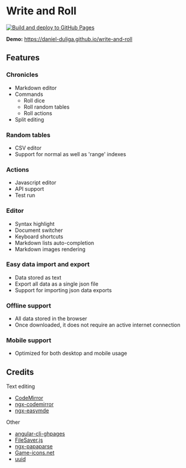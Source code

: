 # Write and Roll

[![Build and deploy to GitHub Pages](https://github.com/daniel-duliga/write-and-roll/actions/workflows/main_as-write-and-roll.yml/badge.svg?branch=main)](https://github.com/daniel-duliga/write-and-roll/actions/workflows/main_as-write-and-roll.yml)

**Demo:** https://daniel-duliga.github.io/write-and-roll

## Features

### Chronicles

- Markdown editor
- Commands
    - Roll dice
    - Roll random tables
    - Roll actions
- Split editing

### Random tables

- CSV editor
- Support for normal as well as 'range' indexes

### Actions

- Javascript editor
- API support
- Test run

### Editor

- Syntax highlight
- Document switcher
- Keyboard shortcuts
- Markdown lists auto-completion
- Markdown images rendering

### Easy data import and export

- Data stored as text
- Export all data as a single json file
- Support for importing json data exports

### Offline support

- All data stored in the browser
- Once downloaded, it does not require an active internet connection

### Mobile support

- Optimized for both desktop and mobile usage

## Credits

Text editing
- [CodeMirror](https://github.com/codemirror/CodeMirror)
- [ngx-codemirror](https://github.com/scttcper/ngx-codemirror)
- [ngx-easymde](https://github.com/dmcbane/ngx-easymde)

Other
- [angular-cli-ghpages](https://github.com/angular-schule/angular-cli-ghpages)
- [FileSaver.js](https://github.com/eligrey/FileSaver.js)
- [ngx-papaparse](https://github.com/alberthaff/ngx-papaparse)
- [Game-icons.net](https://game-icons.net/)
- [uuid](https://github.com/uuidjs/uuid)
